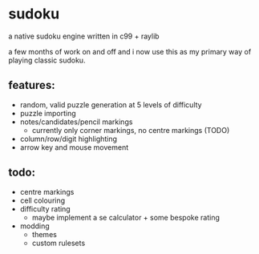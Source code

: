 # sudoku

a native sudoku engine written in c99 + raylib

a few months of work on and off and i now use this as my primary way of playing
classic sudoku.

## features:

- random, valid puzzle generation at 5 levels of difficulty
- puzzle importing
- notes/candidates/pencil markings
    - currently only corner markings, no centre markings (TODO)
- column/row/digit highlighting
- arrow key and mouse movement

## todo:

- centre markings
- cell colouring
- difficulty rating
    - maybe implement a se calculator + some bespoke rating
- modding
    - themes
    - custom rulesets
